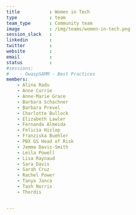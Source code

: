 ```yaml
---
title           : Women in Tech
type            : team
team_type       : Community team
image           : /img/teams/women-in-tech.png
session_slack   :
linkedin        :
twitter         :
website         :
email           :
status          :
#sessions:
#    - OwaspSAMM - Best Practices
members:
    - Alina Radu
    - Anne Currie
    - Anne-Marie Grace
    - Barbara Schachner
    - Barbara Prevel
    - Charlotte Bullock
    - Elizabeth Lawler
    - Fernanda Almeida
    - Felicia Hislop
    - Franziska Buehler
    - PBX GS Head of Risk
    - Jemma Davis-Smith
    - Leila Powell
    - Lisa Raynaud
    - Sara Davis
    - Sarah Cruz
    - Rachel Power
    - Tanya Janca
    - Tash Norris
    - Thordis


---
```

